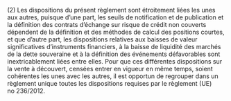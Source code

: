(2) Les dispositions du présent règlement sont étroitement liées les unes aux autres, puisque d’une part, les seuils de notification et de publication et la définition des contrats d’échange sur risque de crédit non couverts dépendent de la définition et des méthodes de calcul des positions courtes, et que d’autre part, les dispositions relatives aux baisses de valeur significatives d’instruments financiers, à la baisse de liquidité des marchés de la dette souveraine et à la définition des événements défavorables sont inextricablement liées entre elles. Pour que ces différentes dispositions sur la vente à découvert, censées entrer en vigueur en même temps, soient cohérentes les unes avec les autres, il est opportun de regrouper dans un règlement unique toutes les dispositions requises par le règlement (UE) no 236/2012.